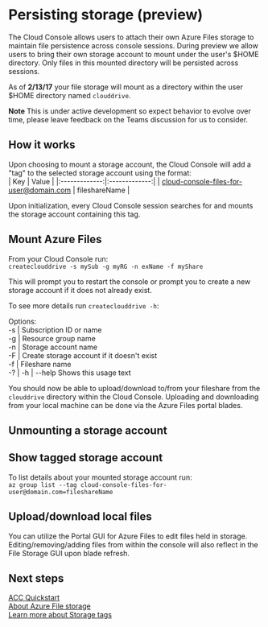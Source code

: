# Persisting storage (preview)
The Cloud Console allows users to attach their own Azure Files storage to maintain file persistence across console sessions. 
During preview we allow users to bring their own storage account to mount under the user's $HOME directory. Only files in this mounted directory will be persisted across sessions.

As of **2/13/17** your file storage will mount as a directory within the user $HOME directory named `clouddrive`.

**Note** This is under active development so expect behavior to evolve over time, please leave feedback on the Teams discussion for us to consider.

## How it works
Upon choosing to mount a storage account, the Cloud Console will add a "tag" to the selected storage account using the format: <br>
| Key        | Value           |
|:-------------:|:-------------:|
| cloud-console-files-for-user@domain.com      | fileshareName |

Upon initialization, every Cloud Console session searches for and mounts the storage account containing this tag.

## Mount Azure Files
From your Cloud Console run: <br>
`createclouddrive -s mySub -g myRG -n exName -f myShare`

This will prompt you to restart the console or prompt you to create a new storage account if it does not already exist.

To see more details run `createclouddrive -h`: <br>

Options: <br>
  -s | Subscription ID or name <br>
  -g | Resource group name <br>
  -n | Storage account name <br>
  -F | Create storage account if it doesn't exist <br>
  -f | Fileshare name <br>
  -? | -h | --help Shows this usage text <br>

You should now be able to upload/download to/from your fileshare from the `clouddrive` directory within the Cloud Console.
Uploading and downloading from your local machine can be done via the Azure Files portal blades.

## Unmounting a storage account
## Show tagged storage account
To list details about your mounted storage account run: <br>
`az group list --tag cloud-console-files-for-user@domain.com=fileshareName`

## Upload/download local files
You can utilize the Portal GUI for Azure Files to edit files held in storage. 
Editing/removing/adding files from within the console will also reflect in the File Storage GUI upon blade refresh.

## Next steps
[ACC Quickstart](../Get-started/acc-quickstart.md) <br>
[About Azure File storage](https://docs.microsoft.com/azure/storage/storage-introduction#file-storage) <br>
[Learn more about Storage tags](https://docs.microsoft.com/azure/azure-resource-manager/resource-group-using-tags) <br>